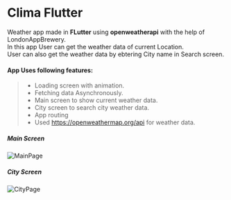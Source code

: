 # Clima Flutter
 Weather app made in **FLutter** using **openweatherapi** with the help of LondonAppBrewery.<br>
 In this app User can get the weather data of current Location.<br>
 User can also get the weather data by ebtering City name in Search screen.<br>
 


#### App Uses following features:<br>
> * Loading screen with animation.<br>
> * Fetching data Asynchronously.<br>
> * Main screen to show current weather data.<br>
> * City screen to search city weather data.<br>
> * App routing<br>
> * Used https://openweathermap.org/api for weather data.<br>

##### Main Screen
![MainPage](https://user-images.githubusercontent.com/50264214/90502000-a76be000-e166-11ea-8fb5-23e16085d75d.png)

##### City Screen
![CityPage](https://user-images.githubusercontent.com/50264214/90502304-06c9f000-e167-11ea-900c-c6405945296c.png)


